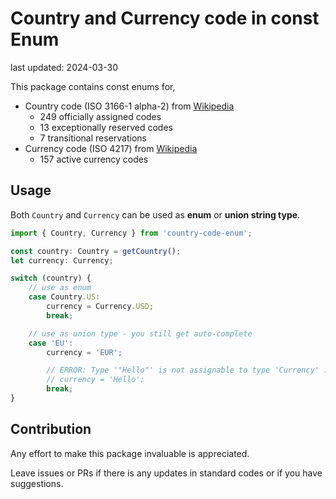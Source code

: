 # Country and Currency code in const Enum
last updated: 2024-03-30

This package contains const enums for,

- Country code (ISO 3166-1 alpha-2) from [Wikipedia](https://en.wikipedia.org/wiki/ISO_3166-1_alpha-2)
  - 249 officially assigned codes
  - 13 exceptionally reserved codes
  - 7 transitional reservations
- Currency code (ISO 4217) from [Wikipedia](https://en.wikipedia.org/wiki/ISO_4217)
  - 157 active currency codes

## Usage
Both `Country` and `Currency` can be used as **enum** or **union string type**.
```ts
import { Country, Currency } from 'country-code-enum';

const country: Country = getCountry();
let currency: Currency;

switch (country) {
    // use as enum
    case Country.US:
        currency = Currency.USD;
        break;

    // use as union type - you still get auto-complete
    case 'EU':
        currency = 'EUR';

        // ERROR: Type '"Hello"' is not assignable to type 'Currency' .ts(2322)
        // currency = 'Hello';
        break;
}
```

## Contribution
Any effort to make this package invaluable is appreciated.

Leave issues or PRs if there is any updates in standard codes or if you have suggestions.
